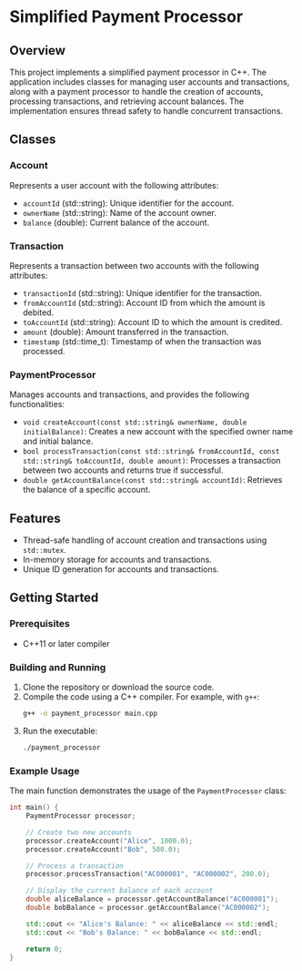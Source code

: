 # Simplified Payment Processor

## Overview
This project implements a simplified payment processor in C++. The application includes classes for managing user accounts and transactions, along with a payment processor to handle the creation of accounts, processing transactions, and retrieving account balances. The implementation ensures thread safety to handle concurrent transactions.

## Classes
### Account
Represents a user account with the following attributes:
- `accountId` (std::string): Unique identifier for the account.
- `ownerName` (std::string): Name of the account owner.
- `balance` (double): Current balance of the account.

### Transaction
Represents a transaction between two accounts with the following attributes:
- `transactionId` (std::string): Unique identifier for the transaction.
- `fromAccountId` (std::string): Account ID from which the amount is debited.
- `toAccountId` (std::string): Account ID to which the amount is credited.
- `amount` (double): Amount transferred in the transaction.
- `timestamp` (std::time_t): Timestamp of when the transaction was processed.

### PaymentProcessor
Manages accounts and transactions, and provides the following functionalities:
- `void createAccount(const std::string& ownerName, double initialBalance)`: Creates a new account with the specified owner name and initial balance.
- `bool processTransaction(const std::string& fromAccountId, const std::string& toAccountId, double amount)`: Processes a transaction between two accounts and returns true if successful.
- `double getAccountBalance(const std::string& accountId)`: Retrieves the balance of a specific account.

## Features
- Thread-safe handling of account creation and transactions using `std::mutex`.
- In-memory storage for accounts and transactions.
- Unique ID generation for accounts and transactions.

## Getting Started

### Prerequisites
- C++11 or later compiler

### Building and Running
1. Clone the repository or download the source code.
2. Compile the code using a C++ compiler. For example, with `g++`:
    ```sh
    g++ -o payment_processor main.cpp
    ```
3. Run the executable:
    ```sh
    ./payment_processor
    ```

### Example Usage
The main function demonstrates the usage of the `PaymentProcessor` class:

```cpp
int main() {
    PaymentProcessor processor;

    // Create two new accounts
    processor.createAccount("Alice", 1000.0);
    processor.createAccount("Bob", 500.0);

    // Process a transaction
    processor.processTransaction("AC000001", "AC000002", 200.0);

    // Display the current balance of each account
    double aliceBalance = processor.getAccountBalance("AC000001");
    double bobBalance = processor.getAccountBalance("AC000002");

    std::cout << "Alice's Balance: " << aliceBalance << std::endl;
    std::cout << "Bob's Balance: " << bobBalance << std::endl;

    return 0;
}
